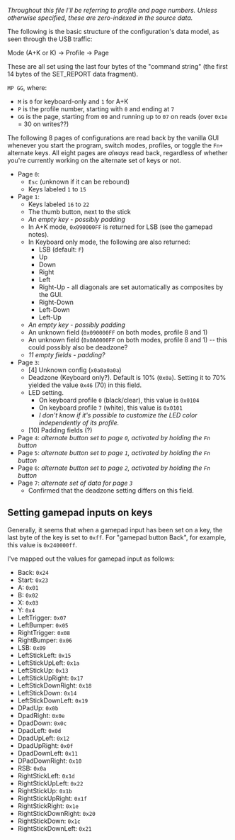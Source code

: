 *Throughout this file I'll be referring to profile and page numbers. Unless
otherwise specified, these are zero-indexed in the source data.*

The following is the basic structure of the configuration's data model, as seen
through the USB traffic:

Mode (A+K or K) -> Profile -> Page

These are all set using the last four bytes of the "command string" (the first
14 bytes of the SET_REPORT data fragment).

`MP GG`, where:

- `M` is `0` for keyboard-only and `1` for A+K
- `P` is the profile number, starting with `0` and ending at `7`
- `GG` is the page, starting from `00` and running up to `07` on reads (over
`0x1e` = 30 on writes??)

The following 8 pages of configurations are read back by the vanilla GUI
whenever you start the program, switch modes, profiles, or toggle the `Fn+`
alternate keys. All eight pages are *always* read back, regardless of whether
you're currently working on the alternate set of keys or not.

- Page `0`:
  - `Esc` (unknown if it can be rebound)
  - Keys labeled `1` to `15`
- Page `1`:
  - Keys labeled `16` to `22`
  - The thumb button, next to the stick
  - *An empty key - possibly padding*
  - In A+K mode, `0x090000FF` is returned for LSB (see the gamepad notes).
  - In Keyboard only mode, the following are also returned:
    - LSB (default: `F`)
    - Up
    - Down
    - Right
    - Left
    - Right-Up - all diagonals are set automatically as composites by the GUI.
    - Right-Down
    - Left-Down
    - Left-Up
  - *An empty key - possibly padding*
  - An unknown field (`0x090000FF` on both modes, profile 8 and 1)
  - An unknown field (`0x0A0000FF` on both modes, profile 8 and 1) -- this could possibly also be deadzone?
  - *11 empty fields - padding?*
- Page `3`:
  - [4] Unknown config (`x0a0a0a0a`)
  - Deadzone (Keyboard only?). Default is 10% (`0x0a`). Setting it to 70%
yielded the value `0x46` (70) in this field.
  - LED setting.
    - On keyboard profile `0` (black/clear), this value is `0x0104`
    - On keyboard profile `7` (white), this value is `0x0101`
    - *I don't know if it's possible to customize the LED color independently of its profile.*
  - [10] Padding fields (?)
- Page `4`: *alternate button set to page `0`, activated by holding the `Fn` button*
- Page `5`: *alternate button set to page `1`, activated by holding the `Fn` button*
- Page `6`: *alternate button set to page `2`, activated by holding the `Fn` button*
- Page `7`: *alternate set of data for page `3`*
  - Confirmed that the deadzone setting differs on this field.

## Setting gamepad inputs on keys

Generally, it seems that when a gamepad input has been set on a key, the last
byte of the key is set to `0xff`. For "gamepad button Back", for example, this
value is `0x240000ff`.

I've mapped out the values for gamepad input as follows:

- Back: `0x24`
- Start: `0x23`
- A: `0x01`
- B: `0x02`
- X: `0x03`
- Y: `0x4`
- LeftTrigger: `0x07`
- LeftBumper: `0x05`
- RightTrigger: `0x08`
- RightBumper: `0x06`
- LSB: `0x09`
- LeftStickLeft: `0x15`
- LeftStickUpLeft: `0x1a`
- LeftStickUp: `0x13`
- LeftStickUpRight: `0x17`
- LeftStickDownRight: `0x18`
- LeftStickDown: `0x14`
- LeftStickDownLeft: `0x19`
- DPadUp: `0x0b`
- DpadRight: `0x0e`
- DpadDown: `0x0c`
- DpadLeft: `0x0d`
- DpadUpLeft: `0x12`
- DpadUpRight: `0x0f`
- DpadDownLeft: `0x11`
- DPadDownRight: `0x10`
- RSB: `0x0a`
- RightStickLeft: `0x1d`
- RightStickUpLeft: `0x22`
- RightStickUp: `0x1b`
- RightStickUpRight: `0x1f`
- RightStickRight: `0x1e`
- RightStickDownRight: `0x20`
- RightStickDown: `0x1c`
- RightStickDownLeft: `0x21`
